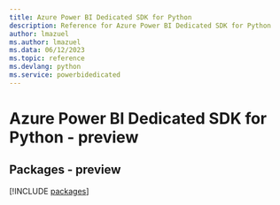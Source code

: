 ```yaml
---
title: Azure Power BI Dedicated SDK for Python
description: Reference for Azure Power BI Dedicated SDK for Python
author: lmazuel
ms.author: lmazuel
ms.data: 06/12/2023
ms.topic: reference
ms.devlang: python
ms.service: powerbidedicated
---
```

# Azure Power BI Dedicated SDK for Python - preview
## Packages - preview
[!INCLUDE [packages](power-bi-dedicated-index.md)]